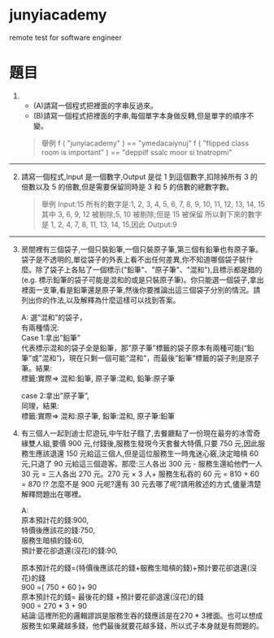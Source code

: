 # junyiacademy
remote test for software engineer

# 題目 #

1. 
    - (A)請寫一個程式把裡面的字串反過來。 
    - (B)請寫一個程式把裡面的字串,每個單字本身做反轉,但是單字的順序不變。 
    >舉例 
    >f ( "junyiacademy" ) == "ymedacaiynuj" f ( "flipped class room is important" ) == "deppilf ssalc moor si tnatropmi" 
    
    

---
2. 請寫一個程式,Input 是一個數字,Output 是從 1 到這個數字,扣除掉所有 3 的 
倍數以及 5 的倍數,但是需要保留同時是 3 和 5 的倍數的總數字數。 
    >舉例
    > Input:15 所有的數字是:1, 2, 3, 4, 5, 6, 7, 8, 9, 10, 11, 12, 13, 14, 15 其中 3, 6, 9, 12 被剔除;5, 10 被剔除;但是 15 被保留 所以剩下來的數字是 1, 2, 4, 7, 8, 11, 13, 14, 15,因此 Output:9 
---
3. 房間裡有三個袋子,一個只裝鉛筆,一個只裝原子筆,第三個有鉛筆也有原子筆。袋子是不透明的,單從袋子的外表上看不出任何差異,你不知道哪個袋子裝什麼。除了袋子上各貼了一個標示("鉛筆"、"原子筆"、"混和"),且標示都是錯的(e.g. 標示鉛筆的袋子可能是混和的或是只裝原子筆)。你只能選一個袋子,拿出裡面一支筆,看是鉛筆還是原子筆,然後你要推論出這三個袋子分別的情況。請列出你的作法,以及解釋為什麼這樣可以找到答案。 

    A: 選”混和”的袋子，    
    有兩種情況:    
    Case 1:拿出”鉛筆”    
    代表標示混和的袋子全是鉛筆，那”原子筆”標籤的袋子原本有兩種可能(“鉛筆”或”混和”)，現在只剩一個可能”混和”，而最後”鉛筆”標籤的袋子則是原子筆。結果:     
    標籤:實際=> 混和:鉛筆, 原子筆:混和, 鉛筆:原子筆
    
    case 2:拿出”原子筆”,    
    同理，結果:    
    標籤:實際=> 混和:原子筆, 鉛筆:混和, 原子筆:鉛筆

4. 有三個人一起到迪士尼遊玩,中午肚子餓了,去餐廳點了一份現在最夯的冰雪奇緣雙人組,要價 900 元,付錢後,服務生發現今天套餐大特價,只要 750 元,因此服務生應該退還 150 元給這三個人,但是這位服務生一時鬼迷心竅,決定暗槓 60元,只退了 90 元給這三個遊客。那麼:三人各出 300 元 - 服務生還給他們一人 30 元 = 三人各出 270 元。270 元 × 3 人+ 服務生私吞的 60 元 = 810 + 60 = 870 !? 怎麼不是 900 元呢?還有 30 元去哪了呢?請用敘述的方式,儘量清楚解釋問題出在哪裡。 

    A:    
    原本預計花的錢:900,    
    特價後應該花的錢:750,    
    服務生暗槓的錢:60,    
    預計要花卻退還(沒花)的錢:90,    
    
    原本預計花的錢=(特價後應該花的錢+服務生暗槓的錢)+預計要花卻退還(沒花)的錢    
        900      =(    750       +     60      )+        90    
    原本預計花的錢=           最後花的錢         +預計要花卻退還(沒花)的錢    
        900      =           270 * 3           +        90    
    結論:這裡所犯的邏輯謬誤是服務生吞的錢應該是在270 * 3裡面。也可以想成服務生如果藏越多錢，他們最後就要花越多錢，所以式子本身就是有問題的。
